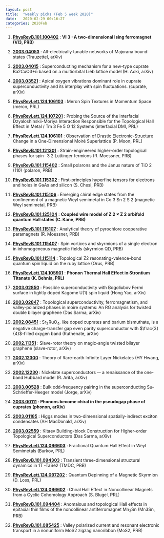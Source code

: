 ```yaml
---
layout: post
title:  "weekly picks (Feb 5 week 2020)"
date:   2020-02-29 00:16:27
categories: 2020Feb
---
```



1. **[PhysRevB.101.100402](https://link.aps.org/doi/10.1103/PhysRevB.101.100402)** :  **VI 3 : A two-dimensional Ising ferromagnet (VI3, PRB)**

1. **[2003.04053](https://arxiv.org/pdf/2003.04053.pdf)** :  All-electrically tunable networks of Majorana bound states (Trauzettel, arXiv)

1. **[2003.04015](https://arxiv.org/pdf/2003.04015.pdf)** :  Superconducting mechanism for a new-type cuprate Ba2CuO3+δ based on a multiorbital Lieb lattice model (H. Aoki, arXiv)

1. **[2003.03521](https://arxiv.org/pdf/2003.03521.pdf)** :  Apical oxygen vibrations dominant role in cuprate superconductivity and its interplay with spin ﬂuctuations. (cuprate, arXiv)

1. **[PhysRevLett.124.106103](https://link.aps.org/doi/10.1103/PhysRevLett.124.106103)** :  Meron Spin Textures in Momentum Space (meron, PRL)

1. **[PhysRevLett.124.107201](https://link.aps.org/doi/10.1103/PhysRevLett.124.107201)** :  Probing the Source of the Interfacial Dzyaloshinskii-Moriya Interaction Responsible for the Topological Hall Effect in Metal / Tm 3 Fe 5 O 12 Systems (interfacial DMI, PRL)

1. **[PhysRevLett.124.106101](https://link.aps.org/doi/10.1103/PhysRevLett.124.106101)** :  Observation of Drastic Electronic-Structure Change in a One-Dimensional Moiré Superlattice (P. Moon, PRL)


1. **[PhysRevB.101.121301](https://link.aps.org/doi/10.1103/PhysRevB.101.121301)** :  Strain-engineered higher-order topological phases for spin- 3 2 Luttinger fermions (R. Moessner, PRB)

1. **[PhysRevB.101.115402](https://link.aps.org/doi/10.1103/PhysRevB.101.115402)** :  Small polarons and the Janus nature of TiO 2 (110) (polaron, PRB)

1. **[PhysRevB.101.115302](https://link.aps.org/doi/10.1103/PhysRevB.101.115302)** :  First-principles hyperfine tensors for electrons and holes in GaAs and silicon (S. Chesi, PRB)

1. **[PhysRevB.101.115106](https://link.aps.org/doi/10.1103/PhysRevB.101.115106)** :  Emerging chiral edge states from the confinement of a magnetic Weyl semimetal in Co 3 Sn 2 S 2 (magnetic Weyl semimetal, PRB)


1. **[PhysRevB.101.125104](https://link.aps.org/doi/10.1103/PhysRevB.101.125104)** :  **Coupled wire model of Z 2 × Z 2 orbifold quantum Hall states (C. Kane, PRB)**

1. **[PhysRevB.101.115107](https://link.aps.org/doi/10.1103/PhysRevB.101.115107)** :  Analytical theory of pyrochlore cooperative paramagnets (R. Moessner, PRB)

1. **[PhysRevB.101.115407](https://journals.aps.org/prb/pdf/10.1103/PhysRevB.101.115407)** :  Spin vortices and skyrmions of a single electron in inhomogeneous magnetic fields (skyrmion QD, PRB)

1. **[PhysRevB.101.115114](https://journals.aps.org/prb/pdf/10.1103/PhysRevB.101.115114)** :  Topological Z2 resonating-valence-bond quantum spin liquid on the ruby lattice (Orus, PRB)

1. **[PhysRevLett.124.105901](https://journals.aps.org/prl/pdf/10.1103/PhysRevLett.124.105901)** :  **Phonon Thermal Hall Effect in Strontium Titanate (K. Behnia, PRL)**

1. **[2003.02850](http://arxiv.org/abs/2003.02850)** :  Possible superconductivity with Bogoliubov Fermi surface in lightly doped Kagome U(1) spin liquid (Hong Yao, arXiv)

1. **[2003.02847](http://arxiv.org/abs/2003.02847)** :  Topological superconductivity, ferromagnetism, and valley-polarized phases in moire systems: An RG analysis for twisted double bilayer graphene (Das Sarma, arXiv)



1. **[2002.08451](http://arxiv.org/abs/2002.08451)** : Sr$_2$RuO$_4$, like doped cuprates and barium bismuthate, is a negative charge-transfer gap even parity superconductor with $\frac{3}{4}$-filled oxygen band (Ruthenate, arXiv)

1. **[2002.11351](http://arxiv.org/abs/2002.11351)** : Slave-rotor theory on magic-angle twisted bilayer graphene (slave-rotor, arXiv)

1. **[2002.12300](http://arxiv.org/abs/2002.12300)** : Theory of Rare-earth Infinite Layer Nickelates (HY Hwang, arXiv)


1. **[2002.12230](http://arxiv.org/abs/2002.12230)** : Nickelate superconductors -- a renaissance of the one-band Hubbard model (R. Arita, arXiv)

1. **[2003.00528](http://arxiv.org/abs/2003.00528)** : Bulk odd-frequency pairing in the superconducting Su-Schrieffer-Heeger model (Jorge, arXiv)

1. **[2003.00111](http://arxiv.org/abs/2003.00111)** : **Phonons become chiral in the pseudogap phase of cuprates (phonon, arXiv)**

1. **[2003.01185](http://arxiv.org/abs/2003.01185)** : Higgs modes in two-dimensional spatially-indirect exciton condensates (AH MacDonald, arXiv)

1. **[2003.02559](http://arxiv.org/abs/2003.02559)** : Kitaev Building-block Construction for Higher-order Topological Superconductors (Das Sarma, arXiv)

1. **[PhysRevLett.124.096603](http://link.aps.org/doi/10.1103/PhysRevLett.124.096603)** : Fractional Quantum Hall Effect in Weyl Semimetals (Burkov, PRL)



1. **[PhysRevB.101.094303](https://journals.aps.org/prb/pdf/10.1103/PhysRevB.101.094303)** : Transient three-dimensional structural dynamics in 1T -TaSe2 (TMDC, PRB)

1. **[PhysRevLett.124.097202](https://link.aps.org/doi/10.1103/PhysRevLett.124.097202)** : Quantum Depinning of a Magnetic Skyrmion (D. Loss, PRL)

1. **[PhysRevLett.124.096602](https://link.aps.org/doi/10.1103/PhysRevLett.124.096602)** : Chiral Hall Effect in Noncollinear Magnets from a Cyclic Cohomology Approach (S. Blugel, PRL)

1. **[PhysRevB.101.094404](https://link.aps.org/doi/10.1103/PhysRevB.101.094404)** : Anomalous and topological Hall effects in epitaxial thin films of the noncollinear antiferromagnet ${\mathrm{Mn}}_{3}\mathrm{Sn}$ (Mn3Sn, PRB)

1. **[PhysRevB.101.085425](https://journals.aps.org/prb/pdf/10.1103/PhysRevB.101.085425)** : Valley polarized current and resonant electronic transport in a nonuniform MoS2 zigzag nanoribbon (MoS2, PRB)


